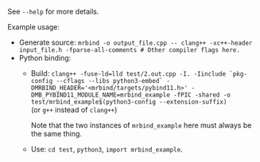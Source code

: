 See `--help` for more details.

Example usage:

* Generate source:
  `mrbind -o output_file.cpp -- clang++ -xc++-header input_file.h -fparse-all-comments # Other compiler flags here.`
* Python binding:
  * Build: ``clang++ -fuse-ld=lld test/2.out.cpp -I. -Iinclude `pkg-config --cflags --libs python3-embed` -DMRBIND_HEADER='<mrbind/targets/pybind11.h>' -DMB_PYBIND11_MODULE_NAME=mrbind_example -fPIC -shared -o test/mrbind_example$(python3-config --extension-suffix)``<br/>
    (or `g++` instead of `clang++`)

    Note that the two instances of `mrbind_example` here must always be the same thing.

  * Use: `cd test`, `python3`, `import mrbind_example`.
